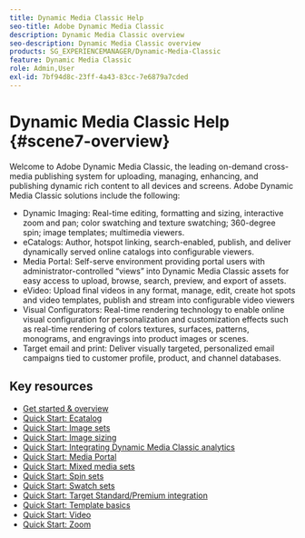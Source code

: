 ```yaml
---
title: Dynamic Media Classic Help
seo-title: Adobe Dynamic Media Classic
description: Dynamic Media Classic overview
seo-description: Dynamic Media Classic overview
products: SG_EXPERIENCEMANAGER/Dynamic-Media-Classic
feature: Dynamic Media Classic
role: Admin,User
exl-id: 7bf94d8c-23ff-4a43-83cc-7e6879a7cded
---
```

# Dynamic Media Classic Help {#scene7-overview}

Welcome to Adobe Dynamic Media Classic, the leading on-demand cross-media publishing system for uploading, managing, enhancing, and publishing dynamic rich content to all devices and screens. Adobe Dynamic Media Classic solutions include the following:

* Dynamic Imaging: Real-time editing, formatting and sizing, interactive zoom and pan; color swatching and texture swatching; 360-degree spin; image templates; multimedia viewers.
* eCatalogs: Author, hotspot linking, search-enabled, publish, and deliver dynamically served online catalogs into configurable viewers.
* Media Portal: Self-serve environment providing portal users with administrator-controlled “views” into Dynamic Media Classic assets for easy access to upload, browse, search, preview, and export of assets.
* eVideo: Upload final videos in any format, manage, edit, create hot spots and video templates, publish and stream into configurable video viewers
* Visual Configurators: Real-time rendering technology to enable online visual configuration for personalization and customization effects such as real-time rendering of colors textures, surfaces, patterns, monograms, and engravings into product images or scenes.
* Target email and print: Deliver visually targeted, personalized email campaigns tied to customer profile, product, and channel databases.

## Key resources

* [Get started & overview](/help/dmc-platform-overview.md)
* [Quick Start: Ecatalog](/help/quick-start-ecatalog.md)
* [Quick Start: Image sets](/help/quick-start-image-sets.md)
* [Quick Start: Image sizing](/help/quick-start-image-sizing.md)
* [Quick Start: Integrating Dynamic Media Classic analytics](/help/quick-start-integrating-dmc-analytics.md)
* [Quick Start: Media Portal](/help/quick-start-media-portal-administration.md)
* [Quick Start: Mixed media sets](/help/quick-start-mixed-media-sets.md)
* [Quick Start: Spin sets](/help/quick-start-spin-sets.md)
* [Quick Start: Swatch sets](/help/quick-start-swatch-sets.md)
* [Quick Start: Target Standard/Premium integration](/help/quick-start-target-integration.md)
* [Quick Start: Template basics](/help/quick-start-template-basics.md)
* [Quick Start: Video](/help/quick-start-video.md)
* [Quick Start: Zoom](/help/quick-start-zoom.md)
